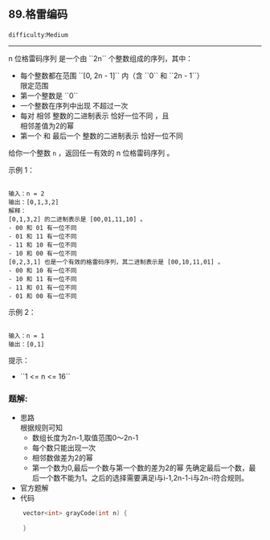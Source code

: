 ## 89.格雷编码
``difficulty``:``Medium``  
<hr>
n 位格雷码序列 是一个由 ``2n`` 个整数组成的序列，其中：
<ul>
	<li>每个整数都在范围 ``[0, 2n - 1]`` 内（含 ``0`` 和 ``2n - 1``）</li> 限定范围
	<li>第一个整数是 ``0``</li>
	<li>一个整数在序列中出现 不超过一次</li>
	<li>每对 相邻 整数的二进制表示 恰好一位不同 ，且</li> 相邻差值为2的幂
	<li>第一个 和 最后一个 整数的二进制表示 恰好一位不同</li>
</ul>

给你一个整数 ``n`` ，返回任一有效的 n 位格雷码序列 。

 

示例 1：

```

输入：n = 2
输出：[0,1,3,2]
解释：
[0,1,3,2] 的二进制表示是 [00,01,11,10] 。
- 00 和 01 有一位不同
- 01 和 11 有一位不同
- 11 和 10 有一位不同
- 10 和 00 有一位不同
[0,2,3,1] 也是一个有效的格雷码序列，其二进制表示是 [00,10,11,01] 。
- 00 和 10 有一位不同
- 10 和 11 有一位不同
- 11 和 01 有一位不同
- 01 和 00 有一位不同

```

示例 2：

```

输入：n = 1
输出：[0,1]

```

 

提示：

<ul>
	<li>``1 <= n <= 16``</li>
</ul>

### 题解:  
* 思路  
根据规则可知  
	* 数组长度为2n-1,取值范围0～2n-1
	* 每个数只能出现一次
	* 相邻数做差为2的幂
	* 第一个数为0,最后一个数与第一个数的差为2的幂
  先确定最后一个数，最后一个数不能为1。之后的选择需要满足i与i-1,2n-1-i与2n-i符合规则。
* 官方题解
  `` ``
* 代码  
```c++
	vector<int> grayCode(int n) {
		
    }
```